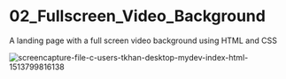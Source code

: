 # 02_Fullscreen_Video_Background
A landing page with a full screen video background using HTML and CSS

![screencapture-file-c-users-tkhan-desktop-mydev-index-html-1513799816138](https://user-images.githubusercontent.com/32394580/34225958-2b2f3b32-e596-11e7-9b65-f2e328ef2e94.png)
